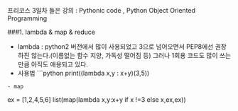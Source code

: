 프리코스 3일차 들은 강의 : Pythonic code , Python Object Oriented Programming

###1. lambda & map & reduce
- lambda : python2 버전에서 많이 사용되었고 3으로 넘어오면서 PEP8에선 권장하진 않는다.(이름없는 함수 지양, 가독성 떨어짐 등) 그러나 1회용 코드도 많이 쓰는 만큼 아직도 애용되고 있다.
- 사용법 ```python
print((lambda x,y : x+y)(3,5))
```
- map 
```
ex = [1,2,4,5,6]
list(map(lambda x,y:x+y if x !=3 else x,ex,ex))
```
